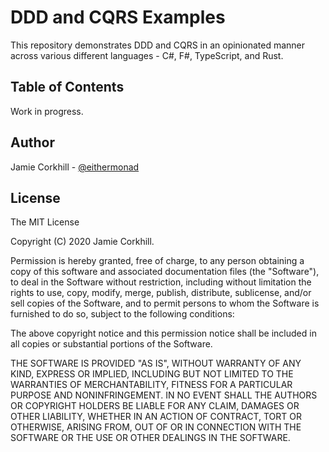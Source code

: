 # DDD and CQRS Examples

This repository demonstrates DDD and CQRS in an opinionated manner across various different languages - C#, F#, TypeScript, and Rust.

## Table of Contents

Work in progress.

## Author

Jamie Corkhill - [@eithermonad](https://twitter.com/eithermonad)

## License

The MIT License

Copyright (C) 2020 Jamie Corkhill.

Permission is hereby granted, free of charge, to any person obtaining a copy of this software and associated documentation files (the "Software"), to deal in the Software without restriction, including without limitation the rights to use, copy, modify, merge, publish, distribute, sublicense, and/or sell copies of the Software, and to permit persons to whom the Software is furnished to do so, subject to the following conditions:

The above copyright notice and this permission notice shall be included in all copies or substantial portions of the Software.

THE SOFTWARE IS PROVIDED "AS IS", WITHOUT WARRANTY OF ANY KIND, EXPRESS OR IMPLIED, INCLUDING BUT NOT LIMITED TO THE WARRANTIES OF MERCHANTABILITY, FITNESS FOR A PARTICULAR PURPOSE AND NONINFRINGEMENT. IN NO EVENT SHALL THE AUTHORS OR COPYRIGHT HOLDERS BE LIABLE FOR ANY CLAIM, DAMAGES OR OTHER LIABILITY, WHETHER IN AN ACTION OF CONTRACT, TORT OR OTHERWISE, ARISING FROM, OUT OF OR IN CONNECTION WITH THE SOFTWARE OR THE USE OR OTHER DEALINGS IN THE SOFTWARE.
